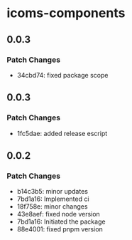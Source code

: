 # icoms-components

## 0.0.3

### Patch Changes

- 34cbd74: fixed package scope

## 0.0.3

### Patch Changes

- 1fc5dae: added release escript

## 0.0.2

### Patch Changes

- b14c3b5: minor updates
- 7bd1a16: Implemented ci
- 18f758e: minor changes
- 43e8aef: fixed node version
- 7bd1a16: Initiated the package
- 88e4001: fixed pnpm version
